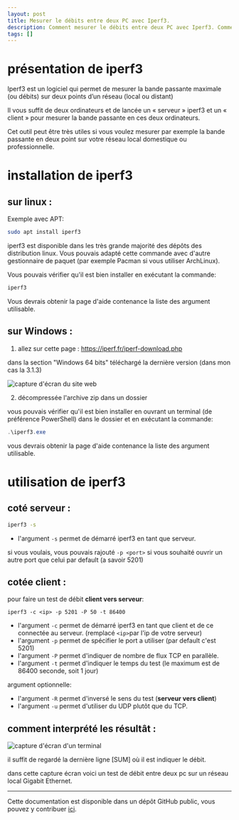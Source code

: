 ```yaml
---
layout: post
title: Mesurer le débits entre deux PC avec Iperf3.
description: Comment mesurer le débits entre deux PC avec Iperf3. Comment installer et utiliser Iperf3 ?
tags: []
---
```


# présentation de iperf3

Iperf3 est un logiciel qui permet de mesurer la bande passante maximale (ou débits) sur deux points d’un réseau (local ou distant)

Il vous suffit de deux ordinateurs et de lancée un « serveur » iperf3 et un « client » pour mesurer la bande passante en ces deux ordinateurs.

Cet outil peut être très utiles si vous voulez mesurer par exemple la bande passante en deux point sur votre réseau local domestique ou professionnelle.

# installation de iperf3

## sur linux :

Exemple avec APT:

```bash
sudo apt install iperf3
```

iperf3 est disponible dans les très grande majorité des dépôts des distribution linux.
Vous pouvais adapté cette commande avec d'autre gestionnaire de paquet (par exemple Pacman si vous utiliser ArchLinux).

Vous pouvais vérifier qu'il est bien installer en exécutant la commande:

```bash
iperf3
```

Vous devrais obtenir la page d'aide contenance la liste des argument utilisable.

## sur Windows :

1. allez sur cette page : https://iperf.fr/iperf-download.php

dans la section "Windows 64 bits" téléchargé la dernière version (dans mon cas la 3.1.3)

![capture d'écran du site web](https://cdn.discordapp.com/attachments/1125339360196317226/1125339376767991858/Capture_decran_2023-07-03_101434.png)

2. décompressée l'archive zip dans un dossier

vous pouvais vérifier qu'il est bien installer en ouvrant un terminal (de préférence PowerShell) dans le dossier et en exécutant la commande:

```powershell
.\iperf3.exe
```

vous devrais obtenir la page d'aide contenance la liste des argument utilisable.

# utilisation de iperf3

## coté serveur :

```bash
iperf3 -s
```

- l'argument `-s` permet de démarré iperf3 en tant que serveur.

si vous voulais, vous pouvais rajouté `-p <port>` si vous souhaité ouvrir un autre port que celui par default (a savoir 5201)

## cotée client :

pour faire un test de débit **client vers serveur**:

```bas
iperf3 -c <ip> -p 5201 -P 50 -t 86400
```

- l'argument `-c` permet de démarré iperf3 en tant que client et de ce connectée au serveur. (remplacé `<ip>`par l'ip de votre serveur)
- l'argument `-p` permet de spécifier le port a utiliser (par default c'est 5201)
- l'argument `-P` permet d'indiquer de nombre de flux TCP en parallèle.
- l'argument `-t` permet d'indiquer le temps du test (le maximum est de 86400 seconde, soit 1 jour)

argument optionnelle:

- l'argument `-R` permet d'inversé le sens du test (**serveur vers client**)
- l'argument `-u` permet d'utiliser du UDP plutôt que du TCP.

## comment interprété les résultât :

![capture d'écran d'un terminal](https://cdn.discordapp.com/attachments/1125339360196317226/1125361216672509963/Capture_decran_2023-07-03_114215.png)

il suffit de regardé la dernière ligne [SUM] où il est indiquer le débit.

dans cette capture écran voici un test de débit entre deux pc sur un réseau local Gigabit Ethernet.



---

Cette documentation est disponible dans un dépôt GitHub public, vous pouvez y contribuer [ici](https://github.com/louino2478/tuto/tree/master/_posts).